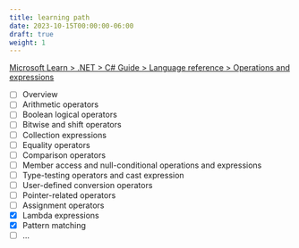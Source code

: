 ```yaml
---
title: learning path
date: 2023-10-15T00:00:00-06:00
draft: true
weight: 1
---
```


[Microsoft Learn > .NET > C# Guide > Language reference > Operations and expressions](https://learn.microsoft.com/en-us/dotnet/csharp/language-reference/operators/)
- [ ] Overview
- [ ] Arithmetic operators
- [ ] Boolean logical operators
- [ ] Bitwise and shift operators
- [ ] Collection expressions
- [ ] Equality operators
- [ ] Comparison operators
- [ ] Member access and null-conditional operations and expressions
- [ ] Type-testing operators and cast expression
- [ ] User-defined conversion operators
- [ ] Pointer-related operators
- [ ] Assignment operators
- [x] Lambda expressions
- [x] Pattern matching
- [ ] ...